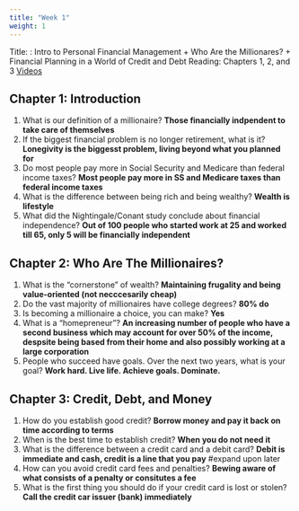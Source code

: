 ```yaml
---
title: "Week 1"
weight: 1
---
```


 Title: : Intro to Personal Financial Management + Who Are the Millionares? + Financial Planning in a World of Credit and Debt
Reading: Chapters 1, 2, and 3 
[Videos](https://bcourses.berkeley.edu/courses/1510296/pages/required-videos?module_item_id=16405776) 

## Chapter 1: Introduction
1. What is our definition of a millionaire? **Those financially indpendent to take care of themselves**
2. If the biggest financial problem is no longer retirement, what is it? **Lonegivity is the biggesst problem, living beyond what you planned for**
3. Do most people pay more in Social Security and Medicare than federal income taxes? **Most people pay more in SS and Medicare taxes than federal income taxes**
4. What is the difference between being rich and being wealthy? **Wealth is lifestyle**
5. What did the Nightingale/Conant study conclude about financial independence? **Out of 100 people who started work at 25 and worked till 65, only 5 will be financially independent** 

## Chapter 2: Who Are The Millionaires?
1. What is the “cornerstone” of wealth? **Maintaining frugality and being value-oriented (not necccesarily cheap)**
2. Do the vast majority of millionaires have college degrees? **80% do**
3. Is becoming a millionaire a choice, you can make? **Yes**
4. What is a “homepreneur”? **An increasing number of people who have a second business which may account for over 50% of the income, despsite being based from their home and also possibly working at a large corporation**
5. People who succeed have goals.  Over the next two years, what is your 
goal? **Work hard. Live life. Achieve goals. Dominate.**

## Chapter 3: Credit, Debt, and Money
1. How do you establish good credit? **Borrow money and pay it back on time according to terms**
2. When is the best time to establish credit? **When you do not need it**
3. What is the difference between a credit card and a debit card? **Debit is immediate and cash, credit is a line that you pay** #expand upon later
4. How can you avoid credit card fees and penalties? **Bewing aware of what consists of a penalty or consitutes a fee**
5. What is the first thing you should do if your credit card is lost or stolen? **Call the credit car issuer (bank) immediately**